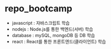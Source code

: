 # repo_bootcamp

- javascript : 자바스크립트 학습
- nodejs : Node.js를 통한 백엔드(서버) 학습
- database : mySQL, mongoDB 등 DB 학습
- react : React를 통한 프론트엔드(클라이언트) 학습
